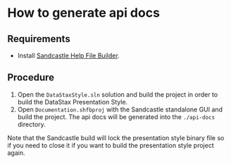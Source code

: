 # How to generate api docs

## Requirements

- Install [Sandcastle Help File Builder](https://github.com/EWSoftware/SHFB/releases).

## Procedure

1. Open the `DataStaxStyle.sln` solution and build the project in order to build the DataStax Presentation Style.
2. Open `Documentation.shfbproj` with the Sandcastle standalone GUI and build the project. The api docs will be generated into the `./api-docs` directory.

Note that the Sandcastle build will lock the presentation style binary file so if you need to close it if you want to build the presentation style project again.
